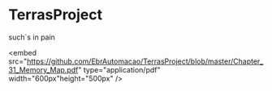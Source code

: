# TerrasProject
such`s in pain



<embed src="https://github.com/EbrAutomacao/TerrasProject/blob/master/Chapter_31_Memory_Map.pdf"  type="application/pdf" width="600px"height="500px" />
